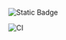 ![Static Badge](https://img.shields.io/badge/meow-pink)

![CI](https://github.com/your-login/studentsDataBase2236/actions/workflows/ci.yml/badge.svg)
